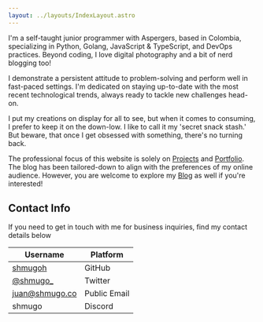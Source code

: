 ```yaml
---
layout: ../layouts/IndexLayout.astro
---
```


I'm a self-taught junior programmer with Aspergers, based in Colombia,
specializing in Python, Golang, JavaScript & TypeScript, and DevOps practices.
Beyond coding, I love digital photography and a bit of nerd blogging too!

I demonstrate a persistent attitude to problem-solving and perform well in
fast-paced settings. I'm dedicated on staying up-to-date with the
most recent technological trends, always ready to tackle new challenges head-on.

I put my creations on display for all to see, but when it comes to
consuming, I prefer to keep it on the down-low. I like to call it my
'secret snack stash.' But beware, that once I get obsessed with
something, there's no turning back.

The professional focus of this website is solely on [Projects](/projects)
and [Portfolio](/portfolio). The blog has been tailored-down to align with
the preferences of my online audience. However, you are welcome to explore
my [Blog](/posts) as well if you're interested!

## Contact Info

If you need to get in touch with me for business inquiries, find my
contact details below

| Username                                 | Platform     |
| ---------------------------------------- | ------------ |
| [shmugoh](https://github.com/shmugoh)    | GitHub       |
| [@shmugo\_](https://twitter.com/shmugo_) | Twitter      |
| <juan@shmugo.co>                         | Public Email |
| shmugo                                   | Discord      |
